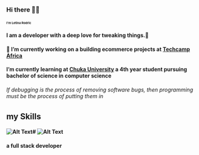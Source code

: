 
### Hi there 👋👋
#### <span style="font-size: 8px;"> I'm Letina Rodric</span>
#### I am a developer with a deep love for tweaking things.🙂
#### 🔭 I’m currently working on a building ecommerce projects at [Techcamp Africa](https://techcamp.co.ke/)
#### I’m currently learning at [Chuka University](https://www.chuka.ac.ke) a 4th year student pursuing bachelor of science in computer science



###### If debugging is the process of removing software bugs, then programming must be the process of putting them in

## my Skills
#### ![Alt Text](https://camo.githubusercontent.com/c31988222c53c683794b622a109122f6817e38c84686f714b0d324d0d0d71e6a/68747470733a2f2f696d672e736869656c64732e696f2f62616467652f2d507974686f6e2d3035313232413f266c6f676f3d707974686f6e)# ![Alt Text](https://camo.githubusercontent.com/1deb0355463716bb453539c81f195405e5c1f6bec0e040e4b88ccf33527e3865/68747470733a2f2f696d672e736869656c64732e696f2f62616467652f2d4a6176615363726970742d3035313232413f266c6f676f3d4a617661536372697074)



#### a full stack developer

<!--
**letinarodric22/letinarodric22** is a ✨ _special_ ✨ repository because its `README.md` (this file) appears on your GitHub profile.

Here are some ideas to get you started:

- 🔭 I’m currently working on ...
- 🌱 I’m currently learning ...
- 👯 I’m looking to collaborate on ...
- 🤔 I’m looking for help with ...
- 💬 Ask me about ...
- 📫 How to reach me: ...
- 😄 Pronouns: ...
- ⚡ Fun fact: ...
-->
